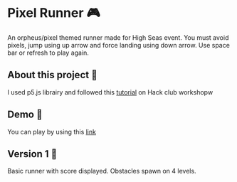 # Pixel Runner 🎮
An orpheus/pixel themed runner made for High Seas event.
You must avoid pixels, jump using up arrow and force landing using down arrow. Use space bar or refresh to play again.
## About this project 🔨
I used p5.js librairy and followed this [tutorial](https://workshops.hackclub.com/platformer/) on Hack club workshopw
## Demo 📼
You can play by using this [link](https://pixel-runner-nine.vercel.app/)
## Version 1 📌
Basic runner with score displayed. Obstacles spawn on 4 levels.
